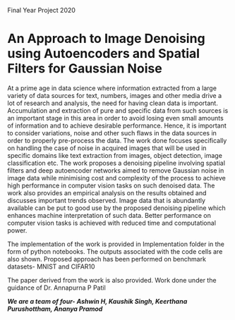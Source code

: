 
Final Year Project 2020 
<h1>An Approach to Image Denoising using Autoencoders and Spatial Filters for Gaussian Noise</h1>

At a prime age in data science where information extracted from a large variety of data sources for text, numbers, images and other media drive a lot of research and analysis, the need for having clean data is important. Accumulation and extraction of pure and specific data from such sources is an important stage in this area in order to avoid losing even small amounts of information and to achieve desirable performance. Hence, it is important to consider variations, noise and other such flaws in the data sources in order to properly pre-process the data. The work done focuses specifically on handling the case of noise in acquired images that will be used in specific domains like text extraction from images, object detection, image classification etc. The work proposes a denoising pipeline involving spatial filters and deep autoencoder networks aimed to remove Gaussian noise in image data while minimising cost and complexity of the process to achieve high performance in  computer vision tasks on such denoised data. The work  also provides an empirical analysis on the results obtained and discusses important trends observed. Image data that is abundantly available can be put to good use by the proposed denoising pipeline which enhances machine interpretation of such data. Better performance on computer vision tasks is achieved with reduced time and computational power.


The implementation of the work is provided in Implementation folder in the form of python notebooks. The outputs associated with the code cells are also shown.
Proposed approach has been performed on benchmark datasets- MNIST and CIFAR10

The paper derived from the work is also provided.
Work done under the guidance of Dr. Annapurna P Patil

<b><i>We are a team of four-
  Ashwin H, Kaushik Singh, Keerthana Purushottham, Ananya Pramod</i></b>

